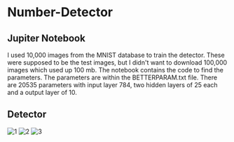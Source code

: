 # Number-Detector

## Jupiter Notebook
I used 10,000 images from the MNIST database to train the detector. These were supposed to be the test images, but I didn't want to download 100,000 images which used up 100 mb.
The notebook contains the code to find the parameters. The parameters are within the BETTERPARAM.txt file. There are 20535 parameters with input layer 784, two hidden layers of 25 each and a output layer of 10.
## Detector
![1](https://imgur.com/T5mbwwb.jpg)
![2](https://imgur.com/v44YD7o.jpg)
![3](https://imgur.com/6Opf4l1.jpg)
